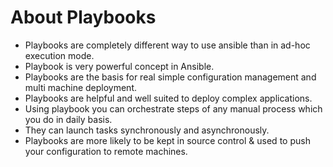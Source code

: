 # About Playbooks
- Playbooks are completely different way to use ansible than in ad-hoc execution mode.
- Playbook is very powerful concept in Ansible. 
- Playbooks are the basis for real simple configuration management and multi machine deployment.
- Playbooks are helpful and well suited to deploy complex applications.
- Using playbook you can orchestrate steps of any manual process which you do in daily basis.
- They can launch tasks synchronously and asynchronously. 
- Playbooks are more likely to be kept in source control & used to push your configuration to remote machines.
